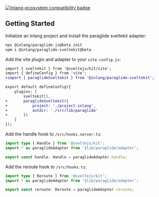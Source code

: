 [![Inlang-ecosystem compatibility badge](https://cdn.jsdelivr.net/gh/opral/monorepo@main/inlang/assets/md-badges/inlang.svg)](https://inlang.com)

## Getting Started

Initialize an inlang project and install the paraglide sveltekit adapter:

```bash
npx @inlang/paraglide-js@beta init
npm i @inlang/paraglide-sveltekit@beta
```

Add the vite plugin and adapter to your `vite.config.js`:


```diff
import { sveltekit } from '@sveltejs/kit/vite';
import { defineConfig } from 'vite';
+import { paraglideSveltekit } from '@inlang/paraglide-sveltekit';

export default defineConfig({
	plugins: [
		sveltekit(),
+		paraglideSveltekit({
+			project: './project.inlang',
+			outdir: './src/lib/paraglide'
+		})
	]
});
```

Add the handle hook to `/src/hooks.server.ts`:

```ts
import type { Handle } from '@sveltejs/kit';
import * as paraglideAdapter from '$lib/paraglide/adapter';

export const handle: Handle = paraglideAdapter.handle;
```

Add the reroute hook to `/src/hooks.ts`:

```ts
import type { Reroute } from '@sveltejs/kit';
import * as paraglideAdapter from '$lib/paraglide/adapter';

export const reroute: Reroute = paraglideAdapter.reroute;
```
